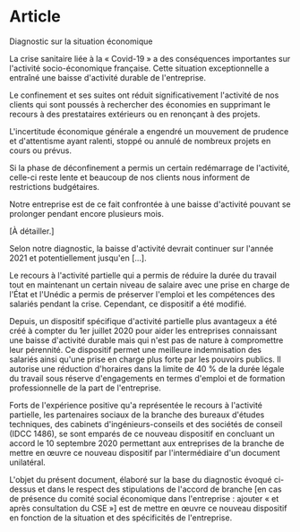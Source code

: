 # Article

Diagnostic sur la situation économique

La crise sanitaire liée à la « Covid-19 » a des conséquences importantes sur l'activité socio-économique française. Cette situation exceptionnelle a entraîné une baisse d'activité durable de l'entreprise.

Le confinement et ses suites ont réduit significativement l'activité de nos clients qui sont poussés à rechercher des économies en supprimant le recours à des prestataires extérieurs ou en renonçant à des projets.

L'incertitude économique générale a engendré un mouvement de prudence et d'attentisme ayant ralenti, stoppé ou annulé de nombreux projets en cours ou prévus.

Si la phase de déconfinement a permis un certain redémarrage de l'activité, celle-ci reste lente et beaucoup de nos clients nous informent de restrictions budgétaires.

Notre entreprise est de ce fait confrontée à une baisse d'activité pouvant se prolonger pendant encore plusieurs mois.

[À détailler.]

Selon notre diagnostic, la baisse d'activité devrait continuer sur l'année 2021 et potentiellement jusqu'en […].

Le recours à l'activité partielle qui a permis de réduire la durée du travail tout en maintenant un certain niveau de salaire avec une prise en charge de l'État et l'Unédic a permis de préserver l'emploi et les compétences des salariés pendant la crise. Cependant, ce dispositif a été modifié.

Depuis, un dispositif spécifique d'activité partielle plus avantageux a été créé à compter du 1er juillet 2020 pour aider les entreprises connaissant une baisse d'activité durable mais qui n'est pas de nature à compromettre leur pérennité. Ce dispositif permet une meilleure indemnisation des salariés ainsi qu'une prise en charge plus forte par les pouvoirs publics. Il autorise une réduction d'horaires dans la limite de 40 % de la durée légale du travail sous réserve d'engagements en termes d'emploi et de formation professionnelle de la part de l'entreprise.

Forts de l'expérience positive qu'a représentée le recours à l'activité partielle, les partenaires sociaux de la branche des bureaux d'études techniques, des cabinets d'ingénieurs-conseils et des sociétés de conseil (IDCC 1486), se sont emparés de ce nouveau dispositif en concluant un accord le 10 septembre 2020 permettant aux entreprises de la branche de mettre en œuvre ce nouveau dispositif par l'intermédiaire d'un document unilatéral.

L'objet du présent document, élaboré sur la base du diagnostic évoqué ci-dessus et dans le respect des stipulations de l'accord de branche [en cas de présence du comité social économique dans l'entreprise : ajouter « et après consultation du CSE »] est de mettre en œuvre ce nouveau dispositif en fonction de la situation et des spécificités de l'entreprise.

